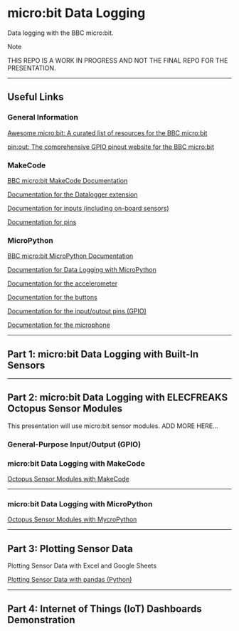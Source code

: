 # micro:bit Data Logging
Data logging with the BBC micro:bit. 

> [!NOTE]
> THIS REPO IS A WORK IN PROGRESS AND NOT THE FINAL REPO FOR THE PRESENTATION.

---





## Useful Links

### General Information

[Awesome micro:bit: A curated list of resources for the BBC micro:bit](https://github.com/carlosperate/awesome-microbit)

[pin:out: The comprehensive GPIO pinout website for the BBC micro:bit](https://microbit.pinout.xyz/)



### MakeCode

[BBC micro:bit MakeCode Documentation](https://makecode.microbit.org/docs)

[Documentation for the Datalogger extension](https://makecode.microbit.org/reference/datalogger)

[Documentation for inputs (including on-board sensors)](https://makecode.microbit.org/reference/input)

[Documentation for pins](https://makecode.microbit.org/reference/pins)

### MicroPython

[BBC micro:bit MicroPython Documentation](https://microbit-micropython.readthedocs.io/en/v2-docs/)

[Documentation for Data Logging with MicroPython](https://microbit-micropython.readthedocs.io/en/v2-docs/log.html)

[Documentation for the accelerometer](https://microbit-micropython.readthedocs.io/en/v2-docs/accelerometer.html)

[Documentation for the buttons](https://microbit-micropython.readthedocs.io/en/v2-docs/button.html)

[Documentation for the input/output pins (GPIO)](https://microbit-micropython.readthedocs.io/en/v2-docs/pin.html)

[Documentation for the microphone](https://microbit-micropython.readthedocs.io/en/v2-docs/microphone.html)



---

## Part 1: micro:bit Data Logging with Built-In Sensors

---
## Part 2: micro:bit Data Logging with ELECFREAKS Octopus Sensor Modules

This presentation will use micro:bit sensor modules. ADD MORE HERE...

### General-Purpose Input/Output (GPIO)

  

### micro:bit Data Logging with MakeCode

[Octopus Sensor Modules with MakeCode](markdown-files/octopus-makecode.md)

---

### micro:bit Data Logging with MicroPython

[Octopus Sensor Modules with MycroPython](markdown-files/octopus-micropython.md)



---

## Part 3: Plotting Sensor Data

Plotting Sensor Data with Excel and Google Sheets

[Plotting Sensor Data with pandas (Python)](https://github.com/simonhasan/microbit-data-logging-2023-12-03/blob/main/code-files/pandas_plottinhg.ipynb)



---
## Part 4: Internet of Things (IoT) Dashboards Demonstration